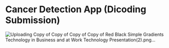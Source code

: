 # Cancer Detection App (Dicoding Submission)
![Uploading Copy of Copy of Copy of Copy of Red Black Simple Gradients Technology in Business and at Work Technology Presentation(2).png…]()
